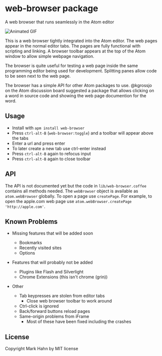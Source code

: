 # web-browser package

A web browser that runs seamlessly in the Atom editor

![Animated GIF](https://github.com/mark-hahn/web-browser/blob/master/screenshots/browser.gif?raw=true)

This is a web browser tightly integrated into the Atom editor.  The web pages appear in the normal editor tabs.  The pages are fully functional with scripting and linking. A browser toolbar appears at the top of the Atom window to allow simple webpage navigation.

The browser is quite useful for testing a web page inside the same programming editor being used for development.  Splitting panes allow code to be seen next to the web page.

The browser has a simple API for other Atom packages to use.  @kgrossjo on the Atom discussion board suggested a package that allows clicking on a word in source code and showing the web page documention for the word.

## Usage
  
- Install with `apm install web-browser`
- Press `ctrl-alt-B` (`web-browser:toggle`) and a toolbar will appear above the tabs
- Enter a url and press enter
- To later create a new tab use ctrl-enter instead
- Press `ctrl-alt-B` again to refocus input
- Press `ctrl-alt-B` again to close toolbar

## API

The API is not documented yet but the code in `lib/web-browser.coffee` contains all methods needed.  The `webBrowser` object is available as `atom.webBrowser` globally.  To open a page use `createPage`.  For example, to open the apple.com web page use `atom.webBrowser.createPage 'http://apple.com'`.

## Known Problems

- Missing features that will be added soon
  - Bookmarks
  - Recently visited sites
  - Options
  
  
- Features that will probably not be added
  - Plugins like Flash and Silverlight
  - Chrome Extensions (this isn't chrome (grin))
  
  
- Other
  - Tab keypresses are stolen from editor tabs
    - Close web browser toolbar to work around
  - Ctrl-click is ignored
  - Back/forward buttons reload pages
  - Same-origin problems from iFrame
    - Most of these have been fixed including the crashes
  
  
## License

Copyright Mark Hahn by MIT license
